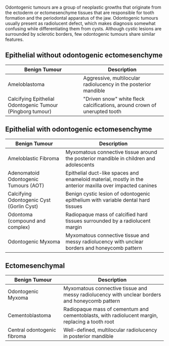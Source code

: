Odontogenic tumours are a group of neoplastic growths that originate from the ectoderm or ectomesenchyme tissues that are responsible for tooth formation and the periodontal apparatus of the jaw. Odontogenic tumours usually present as radiolucent defect, which makes diagnosis somewhat confusing while differentiating them from cysts. Although cystic lesions are surrounded by sclerotic borders, few odontogenic tumours share similar features.

## Epithelial without odontogenic ectomesenchyme

| Benign Tumour                                              | Description                                                               |
| ---------------------------------------------------------- | ------------------------------------------------------------------------- |
| Ameloblastoma                                              | Aggressive, multilocular radiolucency in the posterior mandible           |
| Calcifying Epithelial Odontogenic Tumour (Pingborg tumour) | "Driven snow" white fleck calcifications, around crown of unerupted tooth | 

## Epithelial with odontogenic ectomesenchyme

| Benign Tumour                             | Description                                                                                              |
| ----------------------------------------- | -------------------------------------------------------------------------------------------------------- |
| Ameloblastic Fibroma                      | Myxomatous connective tissue around the posterior mandible in children and adolescents                   |
| Adenomatoid Odontogenic Tumours (AOT)     | Epithelial duct-like spaces and enameloid material, mostly in the anterior maxilla over impacted canines | 
| Calcifying Odontogenic Cyst (Gorlin Cyst) | Benign cystic lesion of odontogenic epithelium with variable dental hard tissues                         |
| Odontoma (compound and complex)           | Radiopaque mass of calcified hard tissues surrounded by a radiolucent margin                             |
| Odontogenic Myxoma                        | Myxomatous connective tissue and messy radiolucency with unclear borders and honeycomb pattern           |

## Ectomesenchymal

| Benign Tumour               | Description                                                                                    |
| --------------------------- | ---------------------------------------------------------------------------------------------- |
| Odontogenic Myxoma          | Myxomatous connective tissue and messy radiolucency with unclear borders and honeycomb pattern |
| Cementoblastoma             | Radiopaque mass of cementum and cementoblasts, with radiolucent margin, replacing a tooth root |
| Central odontogenic fibroma | Well-defined, multilocular radiolucency in posterior mandible                                  |


